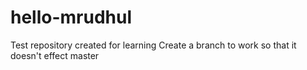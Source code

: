 # hello-mrudhul
Test repository created for learning
Create a branch to work so that it doesn't effect master
